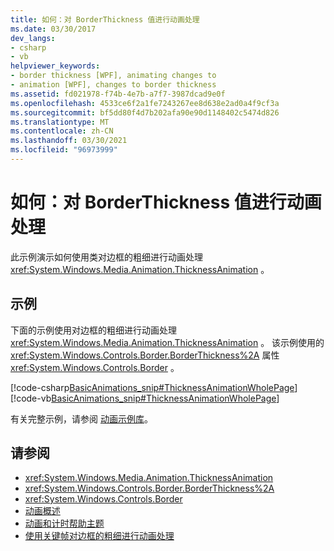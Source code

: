```yaml
---
title: 如何：对 BorderThickness 值进行动画处理
ms.date: 03/30/2017
dev_langs:
- csharp
- vb
helpviewer_keywords:
- border thickness [WPF], animating changes to
- animation [WPF], changes to border thickness
ms.assetid: fd021978-f74b-4e7b-a7f7-3987dcad9e0f
ms.openlocfilehash: 4533ce6f2a1fe7243267ee8d638e2ad0a4f9cf3a
ms.sourcegitcommit: bf5dd80f4d7b202afa90e90d1148402c5474d826
ms.translationtype: MT
ms.contentlocale: zh-CN
ms.lasthandoff: 03/30/2021
ms.locfileid: "96973999"
---
```

# <a name="how-to-animate-a-borderthickness-value"></a>如何：对 BorderThickness 值进行动画处理
此示例演示如何使用类对边框的粗细进行动画处理 <xref:System.Windows.Media.Animation.ThicknessAnimation> 。  
  
## <a name="example"></a>示例  
 下面的示例使用对边框的粗细进行动画处理 <xref:System.Windows.Media.Animation.ThicknessAnimation> 。 该示例使用的 <xref:System.Windows.Controls.Border.BorderThickness%2A> 属性 <xref:System.Windows.Controls.Border> 。  
  
 [!code-csharp[BasicAnimations_snip#ThicknessAnimationWholePage](~/samples/snippets/csharp/VS_Snippets_Wpf/BasicAnimations_snip/CSharp/ThicknessAnimationExample.cs#thicknessanimationwholepage)]
 [!code-vb[BasicAnimations_snip#ThicknessAnimationWholePage](~/samples/snippets/visualbasic/VS_Snippets_Wpf/BasicAnimations_snip/VisualBasic/ThicknessAnimationExample.vb#thicknessanimationwholepage)]  
  
 有关完整示例，请参阅 [动画示例库](https://github.com/Microsoft/WPF-Samples/tree/master/Animation/AnimationExamples)。  
  
## <a name="see-also"></a>请参阅

- <xref:System.Windows.Media.Animation.ThicknessAnimation>
- <xref:System.Windows.Controls.Border.BorderThickness%2A>
- <xref:System.Windows.Controls.Border>
- [动画概述](../graphics-multimedia/animation-overview.md)
- [动画和计时帮助主题](../graphics-multimedia/animation-and-timing-how-to-topics.md)
- [使用关键帧对边框的粗细进行动画处理](../graphics-multimedia/how-to-animate-the-thickness-of-a-border-by-using-key-frames.md)
